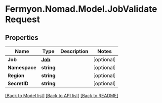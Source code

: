 # Fermyon.Nomad.Model.JobValidateRequest

## Properties

Name | Type | Description | Notes
------------ | ------------- | ------------- | -------------
**Job** | [**Job**](Job.md) |  | [optional] 
**Namespace** | **string** |  | [optional] 
**Region** | **string** |  | [optional] 
**SecretID** | **string** |  | [optional] 

[[Back to Model list]](../README.md#documentation-for-models) [[Back to API list]](../README.md#documentation-for-api-endpoints) [[Back to README]](../README.md)

